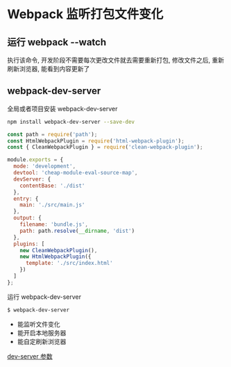 # Webpack 监听打包文件变化

## 运行 webpack --watch

执行该命令, 开发阶段不需要每次更改文件就去需要重新打包, 修改文件之后, 重新刷新浏览器, 能看到内容更新了

## webpack-dev-server

全局或者项目安装 webpack-dev-server

```bash
npm install webpack-dev-server --save-dev
```

```js
const path = require('path');
const HtmlWebpackPlugin = require('html-webpack-plugin');
const { CleanWebpackPlugin } = require('clean-webpack-plugin');

module.exports = {
  mode: 'development',
  devtool: 'cheap-module-eval-source-map',
  devServer: {
    contentBase: './dist'
  },
  entry: {
    main: './src/main.js'
  },
  output: {
    filename: 'bundle.js',
    path: path.resolve(__dirname, 'dist')
  },
  plugins: [
    new CleanWebpackPlugin(),
    new HtmlWebpackPlugin({
      template: './src/index.html'
    })
  ]
};
```

运行 webpack-dev-server

```bash
$ webpack-dev-server
```

- 能监听文件变化
- 能开启本地服务器
- 能自定刷新浏览器

[dev-server 参数](https://webpack.js.org/configuration/dev-server/#devserver)
